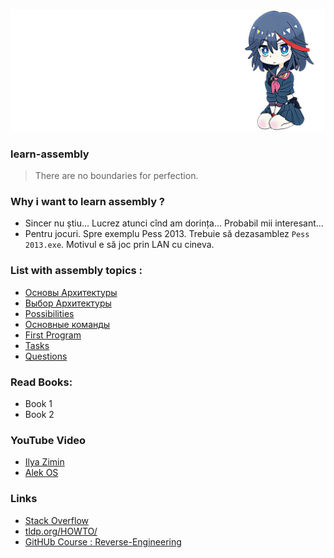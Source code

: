 
![image](img/samurai.png)

### learn-assembly
> There are no boundaries for perfection.

### Why i want to learn assembly ?  
* Sincer nu știu... Lucrez atunci cînd am dorința... Probabil mii interesant...
* Pentru jocuri. Spre exemplu Pess 2013. Trebuie să dezasamblez `Pess 2013.exe`. Motivul e să joc prin LAN cu cineva.

### List with assembly topics :
* [Основы Архитектуры](md/BASIC_OF_ARHITECTURE.md)
* [Выбор Архитектуры](md/CHOICE_ARHITECTURE.md) 
* [Possibilities](md/POSSIBILITIES.md)
* [Основные команды](md/BASIC_COMMANDS.md)
* [First Program](md/HELLO_WORLD.md)
* [Tasks](md/TASKS.md)
* [Questions](md/QUESTIONS.md)

### Read Books:
* Book 1
* Book 2

### YouTube Video
* [Ilya Zimin](https://www.youtube.com/watch?v=T7h4siKcpbc&t=44s)
* [Alek OS](https://www.youtube.com/watch?v=PHyIP9g9BQw&list=PLIJLLSrXDPoi7-5NMWzpzMUtSxNoH3TBW&ab_channel=AlekOS)

### Links
* [Stack Overflow](https://stackoverflow.com/questions/1360279/learning-assembly)
* [tldp.org/HOWTO/](https://tldp.org/HOWTO/Assembly-HOWTO/index.html)
* [GitHUb Course : Reverse-Engineering](https://github.com/mytechnotalent/Reverse-Engineering)
